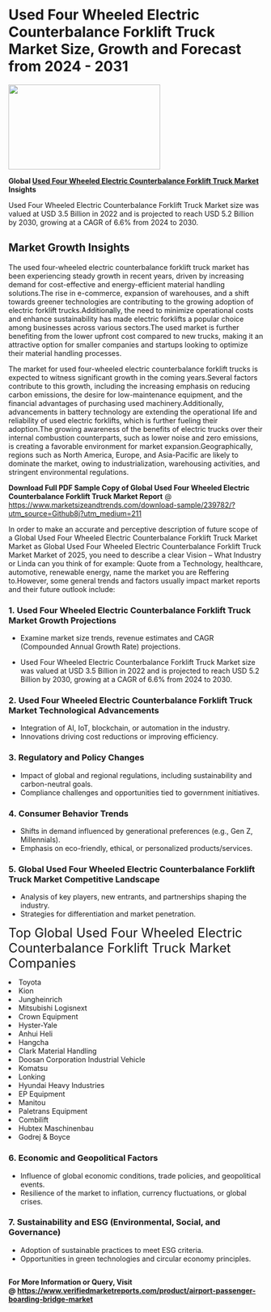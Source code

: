 <H1>Used Four Wheeled Electric Counterbalance Forklift Truck Market Size, Growth and Forecast from 2024 - 2031</H1><img class="aligncenter size-medium wp-image-584254" src="https://thirdeyenews.in/wp-content/uploads/2024/09/Global-Market-Research-300x168.jpeg" alt="" width="300" height="168" /><p><strong>Global&nbsp;<a href="https://www.marketsizeandtrends.com/download-sample/239782/?utm_source=Github8j?utm_medium=211">Used Four Wheeled Electric Counterbalance Forklift Truck Market</a> Insights</strong></p><p>Used Four Wheeled Electric Counterbalance Forklift Truck Market size was valued at USD 3.5 Billion in 2022 and is projected to reach USD 5.2 Billion by 2030, growing at a CAGR of 6.6% from 2024 to 2030.</p><p><h2>Market Growth Insights</h2> <p>The used four-wheeled electric counterbalance forklift truck market has been experiencing steady growth in recent years, driven by increasing demand for cost-effective and energy-efficient material handling solutions.The rise in e-commerce, expansion of warehouses, and a shift towards greener technologies are contributing to the growing adoption of electric forklift trucks.Additionally, the need to minimize operational costs and enhance sustainability has made electric forklifts a popular choice among businesses across various sectors.The used market is further benefiting from the lower upfront cost compared to new trucks, making it an attractive option for smaller companies and startups looking to optimize their material handling processes.</p> <p>The market for used four-wheeled electric counterbalance forklift trucks is expected to witness significant growth in the coming years.Several factors contribute to this growth, including the increasing emphasis on reducing carbon emissions, the desire for low-maintenance equipment, and the financial advantages of purchasing used machinery.Additionally, advancements in battery technology are extending the operational life and reliability of used electric forklifts, which is further fueling their adoption.The growing awareness of the benefits of electric trucks over their internal combustion counterparts, such as lower noise and zero emissions, is creating a favorable environment for market expansion.Geographically, regions such as North America, Europe, and Asia-Pacific are likely to dominate the market, owing to industrialization, warehousing activities, and stringent environmental regulations.</p> <p><span class=""><strong>Download Full PDF Sample Copy of Global Used Four Wheeled Electric Counterbalance Forklift Truck Market Report</strong> @ <a href="https://www.marketsizeandtrends.com/download-sample/239782/?utm_source=Github8j?utm_medium=211" target="_blank">https://www.marketsizeandtrends.com/download-sample/239782/?utm_source=Github8j?utm_medium=211</a></span></p><p>In order to make an accurate and perceptive description of future scope of a Global&nbsp;Used Four Wheeled Electric Counterbalance Forklift Truck Market Market as Global&nbsp;Used Four Wheeled Electric Counterbalance Forklift Truck Market Market of 2025, you need to describe a clear Vision &ndash; What Industry or Linda can you think of for example: Quote from a Technology, healthcare, automotive, renewable energy, name the market you are Reffering to.However, some general trends and factors usually impact market reports and their future outlook include:</p><h3>1.&nbsp;<strong>Used Four Wheeled Electric Counterbalance Forklift Truck Market Growth Projections</strong></h3><ul><li>Examine market size trends, revenue estimates and CAGR (Compounded Annual Growth Rate) projections.</li><li><p>Used Four Wheeled Electric Counterbalance Forklift Truck Market size was valued at USD 3.5 Billion in 2022 and is projected to reach USD 5.2 Billion by 2030, growing at a CAGR of 6.6% from 2024 to 2030.</p></li></ul><h3>2.&nbsp;<strong>Used Four Wheeled Electric Counterbalance Forklift Truck Market Technological Advancements</strong></h3><ul><li>Integration of AI, IoT, blockchain, or automation in the industry.</li><li>Innovations driving cost reductions or improving efficiency.</li></ul><h3>3.&nbsp;<strong>Regulatory and Policy Changes</strong></h3><ul><li>Impact of global and regional regulations, including sustainability and carbon-neutral goals.</li><li>Compliance challenges and opportunities tied to government initiatives.</li></ul><h3>4.&nbsp;<strong>Consumer Behavior Trends</strong></h3><ul><li>Shifts in demand influenced by generational preferences (e.g., Gen Z, Millennials).</li><li>Emphasis on eco-friendly, ethical, or personalized products/services.</li></ul><h3>5.&nbsp;<strong>Global Used Four Wheeled Electric Counterbalance Forklift Truck Market Competitive Landscape</strong></h3><ul><li>Analysis of key players, new entrants, and partnerships shaping the industry.</li><li>Strategies for differentiation and market penetration.</li></ul><p data-pm-slice="1 1 []"><span style="color: inherit; font-family: inherit; font-size: 25px;">Top Global Used Four Wheeled Electric Counterbalance Forklift Truck Market Companies</span></p><div class="" data-test-id=""><p><li>Toyota</li><li> Kion</li><li> Jungheinrich</li><li> Mitsubishi Logisnext</li><li> Crown Equipment</li><li> Hyster-Yale</li><li> Anhui Heli</li><li> Hangcha</li><li> Clark Material Handling</li><li> Doosan Corporation Industrial Vehicle</li><li> Komatsu</li><li> Lonking</li><li> Hyundai Heavy Industries</li><li> EP Equipment</li><li> Manitou</li><li> Paletrans Equipment</li><li> Combilift</li><li> Hubtex Maschinenbau</li><li> Godrej & Boyce</li></p></div><h3>6.&nbsp;<strong>Economic and Geopolitical Factors</strong></h3><ul><li>Influence of global economic conditions, trade policies, and geopolitical events.</li><li>Resilience of the market to inflation, currency fluctuations, or global crises.</li></ul><h3>7.&nbsp;<strong>Sustainability and ESG (Environmental, Social, and Governance)</strong></h3><ul><li>Adoption of sustainable practices to meet ESG criteria.</li><li>Opportunities in green technologies and circular economy principles.</li></ul><h2><strong style="font-size: 14px;">For More Information or Query, Visit @&nbsp;</strong><a style="background-color: #ffffff; font-size: 14px;" href="https://www.marketsizeandtrends.com/report/used-four-wheeled-electric-counterbalance-forklift-truck-market/" target="_blank">https://www.verifiedmarketreports.com/product/airport-passenger-boarding-bridge-market</a></h2>